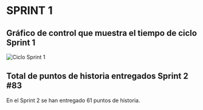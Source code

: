 # SPRINT 1

## Gráfico de control que muestra el tiempo de ciclo Sprint 1

![Ciclo Sprint 1](https://hackmd.io/_uploads/Syfj1YVaa.jpg)

## Total de puntos de historia entregados Sprint 2 #83
En el Sprint 2 se han entregado 61 puntos de historia.

